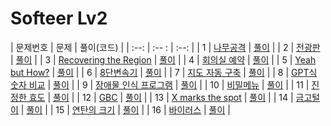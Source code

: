 # Softeer Lv2

| 문제번호 |  문제  | 풀이(코드) |
|  :--:  | :-- : |   :--:  |
| 1  | [나무공격](https://softeer.ai/practice/9657) | [풀이](./9657.py) |
| 2  | [전광판](https://softeer.ai/practice/6268) | [풀이](./6268.py) |
| 3  | [Recovering the Region](https://softeer.ai/practice/9497) | [풀이](./) |
| 4  | [회의실 예약](https://softeer.ai/practice/6266) | [풀이](./) |
| 5  | [Yeah but How?](https://softeer.ai/practice/9498) | [풀이]() |
| 6  | [8단변속기](https://softeer.ai/practice/6283) | [풀이](./6283.py) |
| 7  | [지도 자동 구축](https://softeer.ai/practice/6280) | [풀이](./6280.py) |
| 8  | [GPT식 숫자 비교](https://softeer.ai/practice/11001) | [풀이](./11001.py) |
| 9  | [장애물 인식 프로그램](https://softeer.ai/practice/6282) | [풀이]() |
| 10 | [비밀메뉴](https://softeer.ai/practice/6269) | [풀이](./6269.py) |
| 11 | [진정한 효도](https://softeer.ai/practice/7374) | [풀이](./7374.py) |
| 12 | [GBC](https://softeer.ai/practice/6270) | [풀이](./6270.py) |
| 13 | [X marks the spot](https://softeer.ai/practice/7703) | [풀이](./7703.py) |
| 14 | [금고털이](https://softeer.ai/practice/6288) | [풀이](./6288.py) |
| 15 | [연탄의 크기](https://softeer.ai/practice/7628) | [풀이](./7628.py) |
| 16 | [바이러스](https://softeer.ai/practice/6284) | [풀이](./6284.py) |